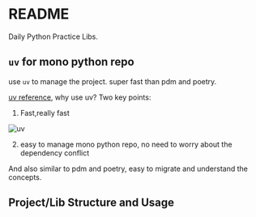 # README

Daily Python Practice Libs.

## ```uv``` for mono  python repo

use ```uv``` to manage the project. super fast than pdm and poetry.

[uv reference](https://docs.astral.sh/uv/), why use uv? Two key points:

1. Fast,really fast

![uv](https://github.com/astral-sh/uv/assets/1309177/03aa9163-1c79-4a87-a31d-7a9311ed9310#only-dark)

2. easy to manage mono python repo, no need to worry about the dependency conflict

And also similar to pdm and poetry, easy to migrate and understand the concepts.

## Project/Lib Structure and Usage

